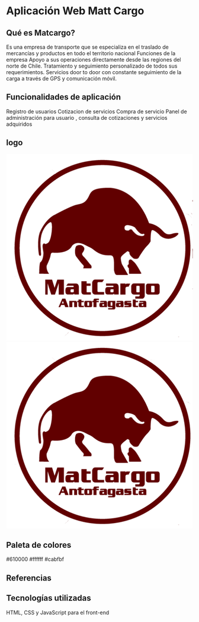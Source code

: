 # Aplicación Web Matt Cargo

## Qué es Matcargo?

Es una empresa de transporte que se especializa en el traslado de mercancías y productos en todo el territorio nacional
Funciones de la empresa
Apoyo a sus operaciones directamente desde las regiones del norte de Chile.
Tratamiento y seguimiento personalizado de todos sus requerimientos.
Servicios door to door con constante seguimiento de la carga a través de GPS y comunicación móvil.

## Funcionalidades de aplicación

Registro de usuarios
Cotizacion de servicios
Compra de servicio
Panel de administración para usuario , consulta de cotizaciones y servicios adquiridos

## logo

![granate|100](./assets/img/logogranate.png)
![blanco|100](./assets/img/logoblancoFinal.png)

## Paleta de colores

#610000
#ffffff
#cabfbf

## Referencias

## Tecnologías utilizadas

HTML, CSS y JavaScript para el front-end
